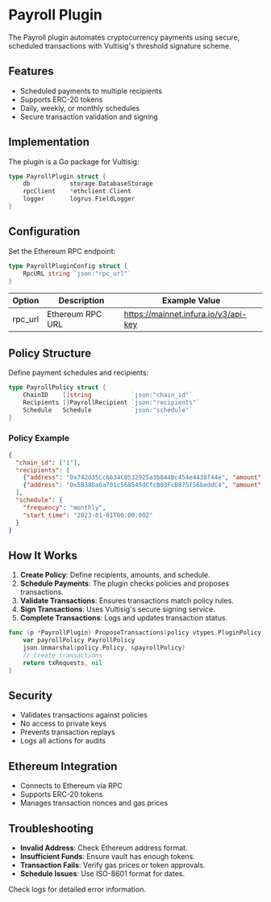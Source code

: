 # Payroll Plugin

The Payroll plugin automates cryptocurrency payments using secure, scheduled transactions with Vultisig's threshold signature scheme.

## Features
- Scheduled payments to multiple recipients
- Supports ERC-20 tokens
- Daily, weekly, or monthly schedules
- Secure transaction validation and signing

## Implementation
The plugin is a Go package for Vultisig:

```go
type PayrollPlugin struct {
    db           storage.DatabaseStorage
    rpcClient    *ethclient.Client
    logger       logrus.FieldLogger
}
```

## Configuration
Set the Ethereum RPC endpoint:

```go
type PayrollPluginConfig struct {
    RpcURL string `json:"rpc_url"`
}
```

| Option   | Description           | Example Value                          |
|----------|-----------------------|----------------------------------------|
| rpc_url  | Ethereum RPC URL      | https://mainnet.infura.io/v3/api-key   |

## Policy Structure
Define payment schedules and recipients:

```go
type PayrollPolicy struct {
    ChainID    []string           `json:"chain_id"`
    Recipients []PayrollRecipient `json:"recipients"`
    Schedule   Schedule           `json:"schedule"`
}
```

### Policy Example
```json
{
  "chain_id": ["1"],
  "recipients": [
    {"address": "0x742d35Cc6634C0532925a3b844Bc454e4438f44e", "amount": "100"},
    {"address": "0x5B38Da6a701c568545dCfcB03FcB875f56beddC4", "amount": "50"}
  ],
  "schedule": {
    "frequency": "monthly",
    "start_time": "2023-01-01T00:00:00Z"
  }
}
```

## How It Works
1. **Create Policy**: Define recipients, amounts, and schedule.
2. **Schedule Payments**: The plugin checks policies and proposes transactions.
3. **Validate Transactions**: Ensures transactions match policy rules.
4. **Sign Transactions**: Uses Vultisig's secure signing service.
5. **Complete Transactions**: Logs and updates transaction status.

```go
func (p *PayrollPlugin) ProposeTransactions(policy vtypes.PluginPolicy) ([]types.PluginKeysignRequest, error) {
    var payrollPolicy PayrollPolicy
    json.Unmarshal(policy.Policy, &payrollPolicy)
    // Create transactions
    return txRequests, nil
}
```

## Security
- Validates transactions against policies
- No access to private keys
- Prevents transaction replays
- Logs all actions for audits

## Ethereum Integration
- Connects to Ethereum via RPC
- Supports ERC-20 tokens
- Manages transaction nonces and gas prices

## Troubleshooting
- **Invalid Address**: Check Ethereum address format.
- **Insufficient Funds**: Ensure vault has enough tokens.
- **Transaction Fails**: Verify gas prices or token approvals.
- **Schedule Issues**: Use ISO-8601 format for dates.

Check logs for detailed error information.